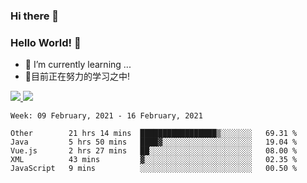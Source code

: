 ### Hi there 👋
### Hello World! 🙌

- 🌱 I’m currently learning ...
- 📖目前正在努力的学习之中!

<a href="https://github.com/anuraghazra/github-readme-stats">
  <img src="https://github-readme-stats.vercel.app/api?username=keyboardWithDream&show_icons=true&repo=github-readme-stats" />
</a>
<a href="https://github.com/anuraghazra/convoychat">
  <img src="https://github-readme-stats.vercel.app/api/top-langs/?username=keyboardWithDream&layout=compact&repo=convoychat" />
</a>



<!--START_SECTION:waka-->
```text
Week: 09 February, 2021 - 16 February, 2021

Other        21 hrs 14 mins  █████████████████▒░░░░░░░   69.31 % 
Java         5 hrs 50 mins   ████▓░░░░░░░░░░░░░░░░░░░░   19.04 % 
Vue.js       2 hrs 27 mins   ██░░░░░░░░░░░░░░░░░░░░░░░   08.00 % 
XML          43 mins         ▓░░░░░░░░░░░░░░░░░░░░░░░░   02.35 % 
JavaScript   9 mins          ░░░░░░░░░░░░░░░░░░░░░░░░░   00.50 % 
```
<!--END_SECTION:waka-->
